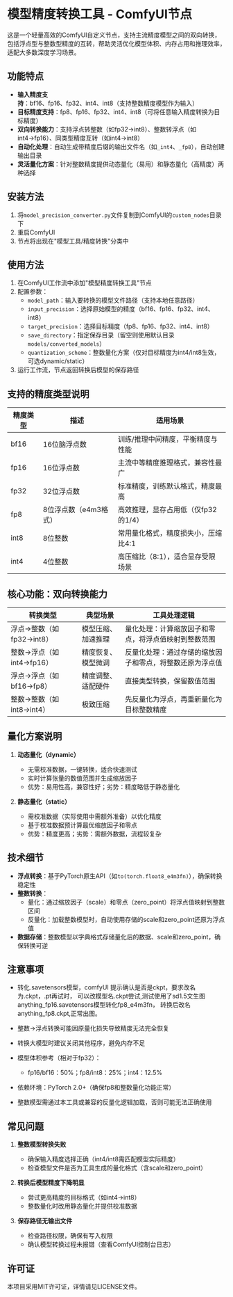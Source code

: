 # 模型精度转换工具 - ComfyUI节点

这是一个轻量高效的ComfyUI自定义节点，支持主流精度模型之间的双向转换，包括浮点型与整数型精度的互转，帮助灵活优化模型体积、内存占用和推理效率，适配大多数深度学习场景。

## 功能特点

- **输入精度支持**：bf16、fp16、fp32、int4、int8（支持整数精度模型作为输入）
- **目标精度支持**：fp8、fp16、fp32、int4、int8（可将任意输入精度转换为目标精度）
- **双向转换能力**：支持浮点转整数（如fp32→int8）、整数转浮点（如int4→fp16）、同类型精度互转（如int4→int8）
- **自动化处理**：自动生成带精度后缀的输出文件名（如`_int4`、`_fp8`），自动创建输出目录
- **灵活量化方案**：针对整数精度提供动态量化（易用）和静态量化（高精度）两种选择

## 安装方法

1. 将`model_precision_converter.py`文件复制到ComfyUI的`custom_nodes`目录下
2. 重启ComfyUI
3. 节点将出现在"模型工具/精度转换"分类中

## 使用方法

1. 在ComfyUI工作流中添加"模型精度转换工具"节点
2. 配置参数：
   - `model_path`：输入要转换的模型文件路径（支持本地任意路径）
   - `input_precision`：选择原始模型的精度（bf16、fp16、fp32、int4、int8） 
   - `target_precision`：选择目标精度（fp8、fp16、fp32、int4、int8）
   - `save_directory`：指定保存目录（留空则使用默认目录`models/converted_models`）
   - `quantization_scheme`：整数量化方案（仅对目标精度为int4/int8生效，可选dynamic/static）
3. 运行工作流，节点返回转换后模型的保存路径

## 支持的精度类型说明

| 精度类型 | 描述 | 适用场景 |
|---------|------|---------|
| bf16    | 16位脑浮点数 | 训练/推理中间精度，平衡精度与性能 |
| fp16    | 16位浮点数 | 主流中等精度推理格式，兼容性最广 |
| fp32    | 32位浮点数 | 标准精度，训练默认格式，精度最高 |
| fp8     | 8位浮点数（e4m3格式） | 高效推理，显存占用低（仅fp32的1/4） |
| int8    | 8位整数 | 常用量化格式，精度损失小，压缩比4:1 |
| int4    | 4位整数 | 高压缩比（8:1），适合显存受限场景 |

## 核心功能：双向转换能力

| 转换类型 | 典型场景 | 工具处理逻辑 |
|---------|---------|------------|
| 浮点→整数（如fp32→int8） | 模型压缩、加速推理 | 量化处理：计算缩放因子和零点，将浮点值映射到整数范围 |
| 整数→浮点（如int4→fp16） | 精度恢复、模型微调 | 反量化处理：通过存储的缩放因子和零点，将整数还原为浮点值 |
| 浮点→浮点（如bf16→fp8） | 精度调整、适配硬件 | 直接类型转换，保留数值范围 |
| 整数→整数（如int8→int4） | 极致压缩 | 先反量化为浮点，再重新量化为目标整数精度 |

## 量化方案说明

1. **动态量化（dynamic）**
   - 无需校准数据，一键转换，适合快速测试
   - 实时计算张量的数值范围并生成缩放因子
   - 优势：易用性高，兼容性好；劣势：精度略低于静态量化

2. **静态量化（static）**
   - 需校准数据（实际使用中需额外准备）以优化精度
   - 基于校准数据预计算最优缩放因子和零点
   - 优势：精度更高；劣势：需额外数据，流程较复杂

## 技术细节

- **浮点转换**：基于PyTorch原生API（如`to(torch.float8_e4m3fn)`），确保转换稳定性
- **整数转换**：
  - 量化：通过缩放因子（scale）和零点（zero_point）将浮点值映射到整数区间
  - 反量化：加载整数模型时，自动使用存储的scale和zero_point还原为浮点值
- **数据存储**：整数模型以字典格式存储量化后的数据、scale和zero_point，确保转换可逆

## 注意事项
- 转化.savetensors模型，comfyUI 提示确认是否是ckpt，要求改名为.ckpt，.pt再试时，
可以改模型名.ckpt尝试,测试使用了sd1.5文生图anything_fp16.savetensors模型转化fp8_e4m3fn，
转换后改名anything_fp8.ckpt,正常出图。

- 整数→浮点转换可能因原量化损失导致精度无法完全恢复
- 转换大模型时建议关闭其他程序，避免内存不足
- 模型体积参考（相对于fp32）：
  - fp16/bf16：50%；fp8/int8：25%；int4：12.5%
- 依赖环境：PyTorch 2.0+（确保fp8和整数量化功能正常）
- 整数模型需通过本工具或兼容的反量化逻辑加载，否则可能无法正确使用

## 常见问题

1. **整数模型转换失败**
   - 确保输入精度选择正确（int4/int8需匹配模型实际精度）
   - 检查模型文件是否为工具生成的量化格式（含scale和zero_point）

2. **转换后模型精度下降明显**
   - 尝试更高精度的目标格式（如int4→int8）
   - 整数量化时改用静态量化并提供校准数据

3. **保存路径无输出文件**
   - 检查路径权限，确保有写入权限
   - 确认模型转换过程未报错（查看ComfyUI控制台日志）

## 许可证

本项目采用MIT许可证，详情请见LICENSE文件。